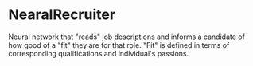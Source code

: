 # NearalRecruiter
Neural network that "reads" job descriptions and informs a candidate of how good of a "fit" they are for that role. "Fit" is defined in terms of corresponding qualifications and individual's passions.
